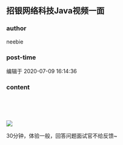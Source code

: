## 招银网络科技Java视频一面
### author 
neebie
### post-time 

编辑于  2020-07-09 16:14:36
### content 
<div class="post-topic-des nc-post-content">
 <p>
  <br/>
 </p>
 <p>
  <br/>
 </p>
 <p>
  <img src="https://uploadfiles.nowcoder.com/images/20200709/266951680_1594281463713_F86B50BB43DC31627241E51AEAFBF0C5"/>
 </p>
 <p>
  30分钟，体验一般，回答问题面试官不给反馈~
 </p>
</div>
